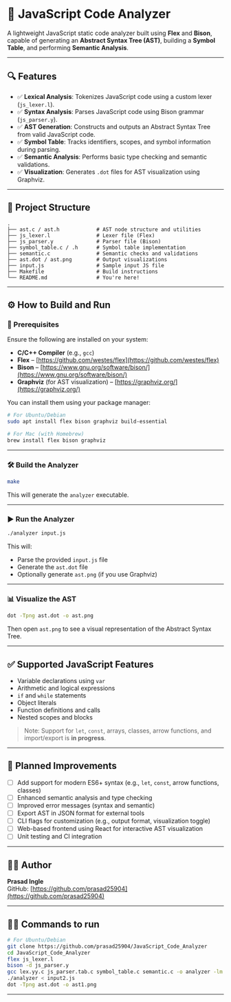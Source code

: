 
# 🧠 JavaScript Code Analyzer

A lightweight JavaScript static code analyzer built using **Flex** and **Bison**, capable of generating an **Abstract Syntax Tree (AST)**, building a **Symbol Table**, and performing **Semantic Analysis**.

---

## 🔍 Features

- ✅ **Lexical Analysis**: Tokenizes JavaScript code using a custom lexer (`js_lexer.l`).
- ✅ **Syntax Analysis**: Parses JavaScript code using Bison grammar (`js_parser.y`).
- ✅ **AST Generation**: Constructs and outputs an Abstract Syntax Tree from valid JavaScript code.
- ✅ **Symbol Table**: Tracks identifiers, scopes, and symbol information during parsing.
- ✅ **Semantic Analysis**: Performs basic type checking and semantic validations.
- ✅ **Visualization**: Generates `.dot` files for AST visualization using Graphviz.

---

## 📂 Project Structure

```
.
├── ast.c / ast.h            # AST node structure and utilities
├── js_lexer.l               # Lexer file (Flex)
├── js_parser.y              # Parser file (Bison)
├── symbol_table.c / .h      # Symbol table implementation
├── semantic.c               # Semantic checks and validations
├── ast.dot / ast.png        # Output visualizations
├── input.js                 # Sample input JS file
├── Makefile                 # Build instructions
└── README.md                # You're here!
```

---

## ⚙️ How to Build and Run

### 🔧 Prerequisites

Ensure the following are installed on your system:

- **C/C++ Compiler** (e.g., `gcc`)
- **Flex** – [https://github.com/westes/flex](https://github.com/westes/flex)
- **Bison** – [https://www.gnu.org/software/bison/](https://www.gnu.org/software/bison/)
- **Graphviz** (for AST visualization) – [https://graphviz.org/](https://graphviz.org/)

You can install them using your package manager:

```bash
# For Ubuntu/Debian
sudo apt install flex bison graphviz build-essential

# For Mac (with Homebrew)
brew install flex bison graphviz
```

---

### 🛠️ Build the Analyzer

```bash
make
```

This will generate the `analyzer` executable.

---

### ▶️ Run the Analyzer

```bash
./analyzer input.js
```

This will:
- Parse the provided `input.js` file
- Generate the `ast.dot` file
- Optionally generate `ast.png` (if you use Graphviz)

---

### 📊 Visualize the AST

```bash
dot -Tpng ast.dot -o ast.png
```

Then open `ast.png` to see a visual representation of the Abstract Syntax Tree.

---

## ✅ Supported JavaScript Features

- Variable declarations using `var`
- Arithmetic and logical expressions
- `if` and `while` statements
- Object literals
- Function definitions and calls
- Nested scopes and blocks

> Note: Support for `let`, `const`, arrays, classes, arrow functions, and import/export is **in progress**.

---

## 🚀 Planned Improvements

- [ ] Add support for modern ES6+ syntax (e.g., `let`, `const`, arrow functions, classes)
- [ ] Enhanced semantic analysis and type checking
- [ ] Improved error messages (syntax and semantic)
- [ ] Export AST in JSON format for external tools
- [ ] CLI flags for customization (e.g., output format, visualization toggle)
- [ ] Web-based frontend using React for interactive AST visualization
- [ ] Unit testing and CI integration

---

## 🧑‍💻 Author

**Prasad Ingle**  
GitHub: [https://github.com/prasad25904](https://github.com/prasad25904)

---
## 🧑‍💻 Commands to run
```bash
# For Ubuntu/Debian
git clone https://github.com/prasad25904/JavaScript_Code_Analyzer
cd JavaScript_Code_Analyzer
flex js_lexer.l
bison -d js_parser.y 
gcc lex.yy.c js_parser.tab.c symbol_table.c semantic.c -o analyzer -lm
./analyzer < input2.js
dot -Tpng ast.dot -o ast1.png

```
---
